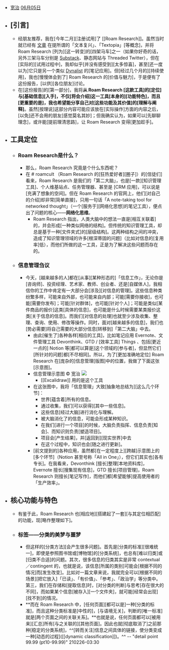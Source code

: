 - [宽治](https://sspai.com/u/hyd4bsqs/updates)
[06月05日](https://sspai.com/post/60588)
- ## [引言]
    - 经朋友推荐，我在[今年二月][注册试用]了 [[Roam Research]]。虽然当时就已经有 [文章](https://www.ribbonfarm.com/2020/02/24/a-text-renaissance/) 在提所谓的「文本复兴」、「Textopia」[等概念]，并将 Roam Research [列为][这一转变]的[四架马车]之一（如果你好奇的话，另外三架马车分别是 [Substack](https://substack.com/)、静态网站与 Threaded Twitter），但在[实际的][试用过程中]，我却似乎[并没有感受到][太多惊喜]，甚至[还一度以为]它只是另一个类似 [Dynalist](https://dynalist.io/) 的[笔记应用]。但[经过几个月的][持续使用]，我也[慢慢体会到了] Roam Research 的[价值与魅力]，于是便有了这份报告，[以供][各位朋友]讨论。
    - 在[这份报告]的[第一部分]，我将**从 Roam Research [这款工具]的[定位]与[基础信息][入手]，不仅[将会介绍]这一工具[本身的][功能特色]，而且[更重要的是]，我也希望能分享自己对[这些功能及其价值]的[理解与阐释]**。虽然[按理说]这部分内容可能应该放在[实际操作]方面的内容之后，[以免]还不会用的朋友[感觉莫名其妙]；但我确实认为，如果可以[先聊聊理念]，或许能[提前理清思路]，让 Roam Research 变得[更加趁手]。
- ## 工具定位
    - ### Roam Research是什么？
        - 那么，Roam Research 究竟是个什么东西呢？
        - 在 # roamcult （Roam Research 的[狂热爱好者][圈子]）的[信徒们]看来，Roam Research 是我们的「第二大脑」，也是[一款][知识管理工具]、个人维基站点、任务管理器、甚至是 [CRM 应用]，可以说是[充满了想象的空间]。但在 Roam Research 的官网上，他们[对自己的介绍]却非常[简单直接]，只用一句话「A note-taking tool for networked thought」（一个[服务于][网络化思想]的笔记工具），便点出了问题的核心——**网络化思维**。
            - Roam Research 指出，人类大脑中的想法一直是[相互关联着]的，并会形成[一种类似网络的结构]。但传统的知识管理工具，却总是基于一种[文件夹式]的[层级结构]。这两种结构之间的冲突，造成了知识管理领域的许多[根深蒂固的问题]（比如对信息的[复用率]低），而他们所做的这一工具，正是为了解决这些问题而存在的。
    - ### 信息管理刍议
        - 今天，[越来越多的人]都在[从事][某种形态的]「信息工作」，无论你是[咨询师]、投资经理、艺术家、教师、创业者、还是[自媒体人]，我相信你的工作中肯定有一大部分会[涉及][对信息的管理]。这些信息种类纷繁多样，可能来自外部，也可能来自内部；可能[需要你接收]，也可能[需要你发布]；可能[针对群体]，也可能[针对个人]；可能是类似[某件商品的报价]这类[具体的信息]，也可能是什么时候需要某类报价这类[关于信息的信息]。而我们[对信息的处理]也就至少涉及收集、整理、查询、使用、修改等操作。同时，面对[越来越多的信息]，我们也[势必需要]将自己需要的大部分信息[转移到]「第二大脑」中去。
            - 由此[催生了]各种各样[相应的工具]，比如笔记应用 Evernote、文件管理工具 Devonthink、GTD / [效率工具] Things 、包括[更近一点的] Notion 等[都可以算是]这个领域的[参与者]，但显然它们[所针对的问题]都[不尽相同]。所以，为了[更加准确地定位] Roam Research 在[庞杂的]信息管理[版图]中的位置，我做了下面这张[示意图]。
            - 信息管理示意图 © 宽治
![](https://firebasestorage.googleapis.com/v0/b/firescript-577a2.appspot.com/o/imgs%2Fapp%2FXELiu-NovaKG%2FRUnusS2biH.png?alt=media&token=c8bd3222-3b5d-4752-b930-1725ba2cfdb4)
                - [[Excalidraw]] 用的是这个工具
            - 在这张图中，我将「信息管理」大致[抽象地总结为][这么几个环节]：
                - 世界[蕴含着]所有的信息。
                - 通过收集，我们[可以获得][其中一些信息]。
                - 这些信息[经过大脑]进行消化与理解。
                - 被大脑消化了的信息，可能会形成某种知识。
                - 在我们[进行一个项目]的时候，大脑负责指挥、信息负责[知会]、而知识则负责[塑造项目]。
                - 项目会[产生结果]，并[返回到][现实世界]中去
                - 在这个过程中，知识也会[随之进行更新]。
            - [前文提到的]各种应用，虽然都[在一定程度上][跨越]示意图上的[多个环节]（Notion 甚至号称「All in One」），但它们其实也[各有专长]。在我看来，Devonthink [擅长]整理[本地资料库]，Evernote 擅长[搜集现有信息]，GTD 擅长[项目管理]，Roam Research 则擅长[笔记写作]，而他们都[希望能够]提高使用者的「生产效率」。
- ## 核心功能与特色
    - 有鉴于此，Roam Research 也[相应地][搭建起了一套][与其定位相匹配]的功能，现[略作整理如下]。
    - ### 标签——分类的美梦与噩梦
        - 但这样的[分类方法][会产生很多问题]。首先是[分类的标准][很难统一]，即使是参照图书馆或[博物馆]的[分类系统]，也总有[难以归类]或[归类不合适]的问题。其次，很多信息的归类其实是非常 contextual／contingent 的，也就是说，该信息[所属的类别]可能会[根据不同的情况]而[发生改变]。比如对一篇文章来说，我就完全可以[根据不同的场景][把它放入]「已读」、「有价值」、「参考」、「政治学」等分类中。第三，我们在存储和[提取信息]时，[对分类的判断]与思考[存在很大的不同]，而如果某个信息[被存入][一个文件夹]，就可能[经常会出现][找不到]的情况。
        - **而在 Roam Research 中，[任何页面][都可以是]一种[分类的标准]，而且这种分类标准是[中性的]，[与语境无关]，判断的[唯一标准]就是[两个页面之间的关联关系]。**也就是说，任何页面都可以[被用来][汇总]所有[与之关联的][其他页面]。因此也就[彻底取消了]之前那种[稳定的分类系统]，^^[转而关注]信息之间具体的链接，使分类变成一种[动态的过程]([[dynamic classification]])。^^ -- "detail point 99.99 (pt10-99.99)"
210226-03:30
